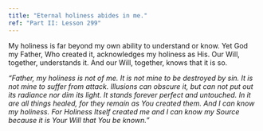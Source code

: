 ```yaml
---
title: "Eternal holiness abides in me."
ref: "Part II: Lesson 299"
---
```


My holiness is far beyond my own ability to understand or know. Yet God
my Father, Who created it, acknowledges my holiness as His. Our Will,
together, understands it. And our Will, together, knows that it is so.

*“Father, my holiness is not of me. It is not mine to be destroyed by
sin. It is not mine to suffer from attack. Illusions can obscure it, but
can not put out its radiance nor dim its light. It stands forever
perfect and untouched. In it are all things healed, for they remain as
You created them. And I can know my holiness. For Holiness Itself created
me and I can know my Source because it is Your Will that You be known.”*

